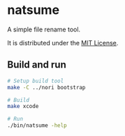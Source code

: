 # natsume

A simple file rename tool.

It is distributed under the [MIT License](https://opensource.org/licenses/MIT).

## Build and run

```sh
# Setup build tool
make -C ../nori bootstrap

# Build
make xcode

# Run
./bin/natsume -help
```
